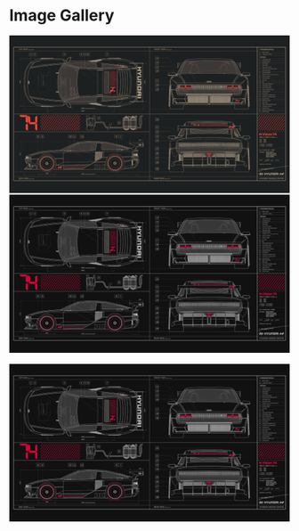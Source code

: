 # Image Gallery

<img src="1747845904392626.png" alt=""/>
<img src="1748087240593583.png" alt=""/>
<img src="1748093494329730.png" alt=""/>
<img src="1748093573060810.png" alt=""/>


